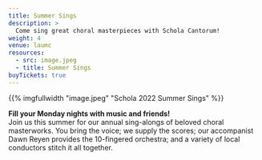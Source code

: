 ```yaml
---
title: Summer Sings
description: >
  Come sing great choral masterpieces with Schola Cantorum!
weight: 4
venue: laumc
resources:
  - src: image.jpeg
  - title: Summer Sings
buyTickets: true
---
```


{{% imgfullwidth "image.jpeg" "Schola 2022 Summer Sings" %}}

**Fill your Monday nights with music and friends!**<br>
 Join us this summer for our annual sing-alongs of beloved choral masterworks.
 You bring the voice; we supply the scores; our accompanist Dawn Reyen provides
 the 10-fingered orchestra; and a variety of local conductors stitch it all
 together.
